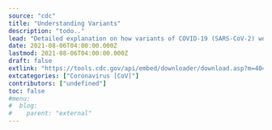 ```yaml
---
source: "cdc"
title: "Understanding Variants"
description: "todo.."
lead: "Detailed explanation on how variants of COVID-19 (SARS-CoV-2) work and change."
date: 2021-08-06T04:00:00.000Z
lastmod: 2021-08-06T04:00:00.000Z
draft: false
extlink: "https://tools.cdc.gov/api/embed/downloader/download.asp?m=404952&c=425778"
extcategories: ["Coronavirus [CoV]"]
contributors: ["undefined"]
toc: false
#menu:
#  blog:
#    parent: "external"
---
```

